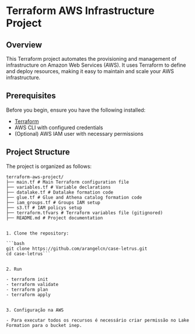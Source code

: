# Terraform AWS Infrastructure Project

## Overview

This Terraform project automates the provisioning and management of infrastructure on Amazon Web Services (AWS). It uses Terraform to define and deploy resources, making it easy to maintain and scale your AWS infrastructure.

## Prerequisites

Before you begin, ensure you have the following installed:

- [Terraform](https://www.terraform.io/downloads.html)
- AWS CLI with configured credentials
- (Optional) AWS IAM user with necessary permissions

## Project Structure

The project is organized as follows:

   ```
   terraform-aws-project/
   ├── main.tf # Main Terraform configuration file
   ├── variables.tf # Variable declarations
   ├── datalake.tf # Datalake formation code
   ├── glue.tf # Glue and Athena catalog formation code
   ├── iam_groups.tf # Groups IAM setup
   ├── s3.tf # IAM policys setup
   ├── terraform.tfvars # Terraform variables file (gitignored)
   ├── README.md # Project documentation


1. Clone the repository:

   ```bash
   git clone https://github.com/arangelcn/case-letrus.git
   cd case-letrus```


2. Run

- terraform init
- terraform validate
- terraform plan
- terraform apply


3. Configuração na AWS 

- Para executar todos os recursos é necessário criar permissão no Lake Formation para o bucket inep. 
